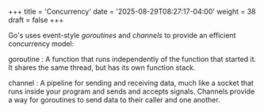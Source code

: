 +++
title = 'Concurrency'
date = '2025-08-29T08:27:17-04:00'
weight = 38
draft = false
+++


Go's uses event-style _goroutines_ and _channels_ to provide an efficient concurrency model:

goroutine
: A function that runs independently of the function that started it. It shares the same thread, but has its own function stack.

channel
: A pipeline for sending and receiving data, much like a socket that runs inside your program and sends and accepts signals. Channels provide a way for goroutines to send data to their caller and one another.